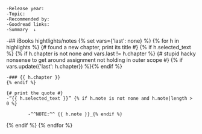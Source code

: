     -Release year: 
    -Topic:
    -Recommended by: 
    -Goodread links:
    -Summary  ↓
-## iBooks hightlights/notes
{% set vars={'last': none} %}
{% for h in highlights %}
{# found a new chapter, print its title #}
{% if h.selected_text %}
{% if h.chapter is not none and vars.last != h.chapter %}
{# stupid hacky nonsense to get around assignment not holding in outer scope #}
{% if vars.update({'last': h.chapter}) %}{% endif %}

    -### {{ h.chapter }}
    {% endif %}

    {# print the quote #}
    -“{{ h.selected_text }}” {% if h.note is not none and h.note|length > 0 %}

            -^^NOTE:^^ {{ h.note }}_{% endif %}

{% endif %}
{% endfor %}
 